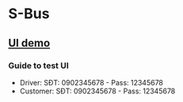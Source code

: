 # S-Bus
## [UI demo](https://youtu.be/1h8585UGi54)
### Guide to test UI
- Driver: SĐT: 0902345678 - Pass: 12345678
- Customer: SĐT: 0902345678 - Pass: 12345678
